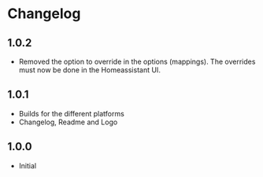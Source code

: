 # Changelog

## 1.0.2

- Removed the option to override in the options (mappings). The overrides must now be done in the Homeassistant UI.

## 1.0.1

- Builds for the different platforms
- Changelog, Readme and Logo

## 1.0.0

- Initial
